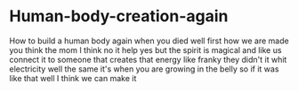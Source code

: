 # Human-body-creation-again
How to build a human body again when you died well first how we are made you think the mom I think no it help yes but the spirit is magical and like us connect it to someone that creates that energy like franky they didn't it whit electricity well the same it's when you are growing in the belly so if it was like that well I think we can make it 

